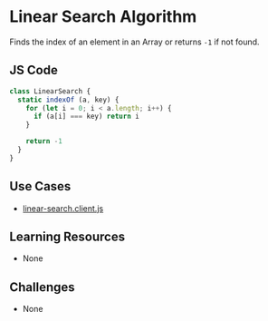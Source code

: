 # Linear Search Algorithm

Finds the index of an element in an Array or returns `-1` if not found.

## JS Code

```js
class LinearSearch {
  static indexOf (a, key) {
    for (let i = 0; i < a.length; i++) {
      if (a[i] === key) return i
    }

    return -1
  }
}
```

## Use Cases

* [linear-search.client.js](/src/examples/test-clients/linear-search.client.js)

## Learning Resources

* None

## Challenges

* None
